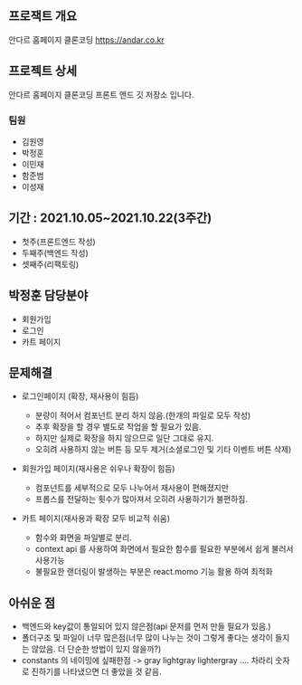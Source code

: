 ## 프로잭트 개요

안다르 홈페이지 클론코딩 https://andar.co.kr

## 프로젝트 상세

안다르 홈페이지 클론코딩 프론트 앤드 깃 저장소 입니다.

### 팀원

- 김원영
- 박정훈
- 이민재
- 함준범
- 이성재

## 기간 : 2021.10.05~2021.10.22(3주간)

- 첫주(프론트엔드 작성)
- 두째주(백엔드 작성)
- 셋째주(리팩토링)

## 박정훈 담당분야

- 회원가입
- 로그인
- 카트 페이지

## 문제해결

- 로그인페이지 (확장, 재사용이 힘듬)

  - 분량이 적어서 컴포넌트 분리 하지 않음.(한개의 파일로 모두 작성)
  - 추후 확장을 할 경우 별도로 작업을 할 필요가 있음.
  - 하지만 실제로 확장을 하지 않으므로 일단 그대로 유지.
  - 오히려 사용하지 않는 버튼 등 모두 제거(소셜로그인 및 기타 이벤트 버튼 삭제)

- 회원가입 페이지(재사용은 쉬우나 확장이 힘듬)

  - 컴포넌트를 세부적으로 모두 나누어서 재사용이 편해졌지만
  - 프롭스를 전달하는 횟수가 많아져서 오히려 사용하기가 불편하짐.

- 카트 페이지(재사용과 확장 모두 비교적 쉬움)
  - 함수와 화면을 파일별로 분리.
  - context api 를 사용하여 화면에서 필요한 함수를 필요한 부분에서 쉽게 불러서 사용가능
  - 불필요한 랜더링이 발생하는 부분은 react.momo 기능 활용 하여 최적화

## 아쉬운 점

- 백엔드와 key값이 통일되어 있지 않은점(api 문저를 먼저 만들 필요가 있음.)
- 폴더구조 및 파일이 너무 많은점(너무 많이 나누는 것이 그렇게 좋다는 생각이 들지는 않았음. 더 단순한 방법이 있지 않을까?)
- constants 의 네이밍에 싶패한점 -> gray lightgray lightergray .... 차라리 숫자로 진하기를 나타냈으면 더 좋았을 것 같음.
